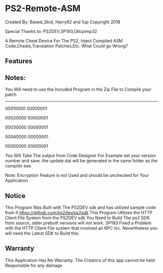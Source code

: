 # PS2-Remote-ASM
Created By: Based_Skid, Harry62 and 1up
Copyright 2018

Special Thanks to: PS2DEV,SP193,Gtlcpimp32

A Remote Cheat Device For The PS2, Inject Compiled ASM Code,Cheats,Translation Patches,Etc. What Could go Wrong?

## Features

## Notes: 
You Will need to use the Included Program in the Zip File to Compile your patch

----------------
00010000 00000001

00020000 00000001

00030000 00000001

00040000 00000001

00050000 00000001

You Will Take The output from Code Designer For Example set your version number and save. the update.dat will be generated in the same folder as the compiler exe.

Note: Encryption Feature is not Used and should be unchecked for Your Application


## Notice
This Program Was Built with The PS2DEV sdk and has utilized sample code from it https://github.com/ps2dev/ps2sdk
This Program Utilizes the HTTP Client File System from the PS2DEV sdk
You Need to Build The ps2 SDK from source, older prebuilt versions will not work. SP193 Fixed a Problem with the HTTP Client File system that involved an RPC iirc. Nevertheless you will need the Latest SDK to Build this.

## Warranty
This Application Has No Warranty. The Creators of this app cannot be held Responsible for any damage
